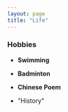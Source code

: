 ```yaml
---
layout: page
title: "Life"
---
```



### Hobbies


 - **Swimming** 
 
 - **Badminton**
 
 - **Chinese Poem**
 
 - "History"
 

 






